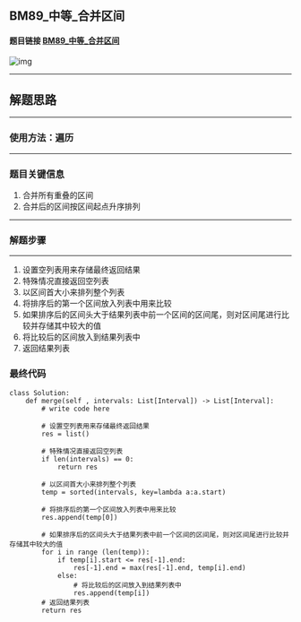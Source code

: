 ## BM89_中等_合并区间

#### 题目链接 [BM89_中等_合并区间](https://www.nowcoder.com/practice/69f4e5b7ad284a478777cb2a17fb5e6a?tpId=295&tqId=691&ru=/exam/oj&qru=/ta/format-top101/question-ranking&sourceUrl=%2Fexam%2Foj%3Fpage%3D1%26tab%3D%25E7%25AE%2597%25E6%25B3%2595%25E7%25AF%2587%26topicId%3D295)

![img](https://i.ibb.co/r2z7HmJ/20230627102402.png)

---
## 解题思路
---
### 使用方法：遍历
---
### 题目关键信息

1. 合并所有重叠的区间
2. 合并后的区间按区间起点升序排列
---
### 解题步骤
---
1. 设置空列表用来存储最终返回结果
2. 特殊情况直接返回空列表
3. 以区间首大小来排列整个列表
4. 将排序后的第一个区间放入列表中用来比较
5. 如果排序后的区间头大于结果列表中前一个区间的区间尾，则对区间尾进行比较并存储其中较大的值
6. 将比较后的区间放入到结果列表中
7. 返回结果列表
### 最终代码
```
class Solution:
    def merge(self , intervals: List[Interval]) -> List[Interval]:
        # write code here

        # 设置空列表用来存储最终返回结果
        res = list()

        # 特殊情况直接返回空列表
        if len(intervals) == 0:
            return res

        # 以区间首大小来排列整个列表
        temp = sorted(intervals, key=lambda a:a.start)

        # 将排序后的第一个区间放入列表中用来比较
        res.append(temp[0])

        # 如果排序后的区间头大于结果列表中前一个区间的区间尾，则对区间尾进行比较并存储其中较大的值
        for i in range (len(temp)):
            if temp[i].start <= res[-1].end:
                res[-1].end = max(res[-1].end, temp[i].end)
            else:
                # 将比较后的区间放入到结果列表中
                res.append(temp[i])
        # 返回结果列表        
        return res
```